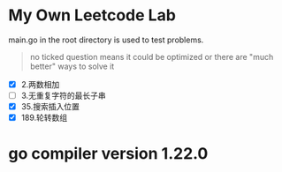 # My Own Leetcode Lab
main.go in the root directory is used to test problems.

> no ticked question means it could be optimized or there are "much better" ways to solve it

- [x] 2.两数相加
- [ ] 3.无重复字符的最长子串
- [x] 35.搜索插入位置
- [x] 189.轮转数组

# go compiler version 1.22.0